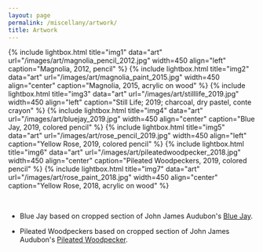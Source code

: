 ```yaml
---
layout: page
permalink: /miscellany/artwork/
title: Artwork
---
```



{% include lightbox.html title="img1" data="art" url="/images/art/magnolia_pencil_2012.jpg" width=450 align="left" caption="Magnolia, 2012, pencil" %}
{% include lightbox.html title="img2" data="art" url="/images/art/magnolia_paint_2015.jpg" width=450 align="center" caption="Magnolia, 2015, acrylic on wood" %}
{% include lightbox.html title="img3" data="art" url="/images/art/stilllife_2019.jpg" width=450 align="left" caption="Still Life; 2019; charcoal, dry pastel, conte crayon" %}
{% include lightbox.html title="img4" data="art" url="/images/art/bluejay_2019.jpg" width=450 align="center" caption="Blue Jay, 2019, colored pencil" %}
{% include lightbox.html title="img5" data="art" url="/images/art/rose_pencil_2019.jpg" width=450 align="left" caption="Yellow Rose, 2019, colored pencil" %}
{% include lightbox.html title="img6" data="art" url="/images/art/pileatedwoodpecker_2018.jpg" width=450 align="center" caption="Pileated Woodpeckers, 2019, colored pencil" %}
{% include lightbox.html title="img7" data="art" url="/images/art/rose_paint_2018.jpg" width=450 align="center"  caption="Yellow Rose, 2018, acrylic on wood" %}

<br>

* Blue Jay based on cropped section of John James Audubon's <a href="https://www.audubon.org/birds-of-america/blue-jay">Blue Jay</a>.

* Pileated Woodpeckers based on cropped section of John James Audubon's <a href="https://www.audubon.org/birds-of-america/pileated-woodpecker">Pileated Woodpecker</a>.
